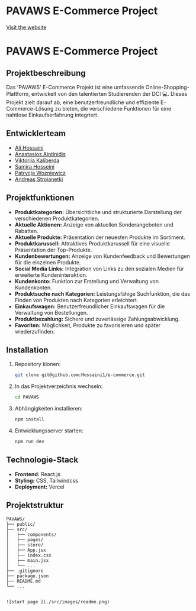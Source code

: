 # PAVAWS E-Commerce Project

[Visit the website](https://e-commerce-5oox3i43p-alis-projects-b528478b.vercel.app/)

# PAVAWS E-Commerce Project

## Projektbeschreibung

Das 'PAVAWS' E-Commerce Projekt ist eine umfassende Online-Shopping-Plattform, entwickelt von den talentierten Studierenden der DCI 💻. Dieses Projekt zielt darauf ab, eine benutzerfreundliche und effiziente E-Commerce-Lösung zu bieten, die verschiedene Funktionen für eine nahtlose Einkaufserfahrung integriert.

## Entwicklerteam

- [Ali Hossaini](https://github.com/Hossaini1)
- [Anastasios Aintinidis](link)
- [Viktoriia Kaliberda](link)
- [Samira Hosseini](link)
- [Patrycja Wozniewicz](link)
- [Andreas Stroianetki](link)

## Projektfunktionen

- **Produktkategorien:** Übersichtliche und strukturierte Darstellung der verschiedenen Produktkategorien.
- **Aktuelle Aktionen:** Anzeige von aktuellen Sonderangeboten und Rabatten.
- **Aktuelle Produkte:** Präsentation der neuesten Produkte im Sortiment.
- **Produktkarussell:** Attraktives Produktkarussell für eine visuelle Präsentation der Top-Produkte.
- **Kundenbewertungen:** Anzeige von Kundenfeedback und Bewertungen für die einzelnen Produkte.
- **Social Media Links:** Integration von Links zu den sozialen Medien für erweiterte Kundeninteraktion.
- **Kundenkonto:** Funktion zur Erstellung und Verwaltung von Kundenkonten.
- **Produktsuche nach Kategorien:** Leistungsfähige Suchfunktion, die das Finden von Produkten nach Kategorien erleichtert.
- **Einkaufswagen:** Benutzerfreundlicher Einkaufswagen für die Verwaltung von Bestellungen.
- **Produktbezahlung:** Sichere und zuverlässige Zahlungsabwicklung.
- **Favoriten:** Möglichkeit, Produkte zu favorisieren und später wiederzufinden.

## Installation

1. Repository klonen:
    ```sh
    git clone git@github.com:Hossaini1/e-commerce.git
    ```
2. In das Projektverzeichnis wechseln:
    ```sh
    cd PAVAWS
    ```
3. Abhängigkeiten installieren:
    ```sh
    npm install
    ```
4. Entwicklungsserver starten:
    ```sh
    npm run dev
    ```

## Technologie-Stack

- **Frontend:** React.js
- **Styling:** CSS, Tailwindcss
- **Deployment:** Vercel

## Projektstruktur

```plaintext
PAVAWS/
├── public/
├── src/
│   ├── components/
│   ├── pages/
│   ├── store/
│   ├── App.jsx
│   ├── index.css
│   ├── main.jsx
│   └── ...
├── .gitignore
├── package.json
├── README.md
└── ...


![start page ](./src/images/readme.png)
